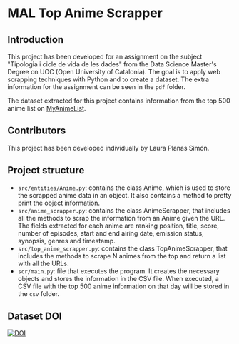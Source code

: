 # MAL Top Anime Scrapper
## Introduction
This project has been developed for an assignment on the subject "Tipologia i cicle de vida de les dades" from the Data Science Master's Degree on UOC (Open University of Catalonia). The goal is to apply web scrapping techniques with Python and to create a dataset. The extra information for the assignment can be seen in the <code>pdf</code> folder. 

The dataset extracted for this project contains information from the top 500 anime list on [MyAnimeList](https://myanimelist.net/). 

## Contributors
This project has been developed individually by Laura Planas Simón.

## Project structure
* <code>src/entities/Anime.py</code>: contains the class Anime, which is used to store the scrapped anime data in an object. It also contains a method to pretty print the object information.
* <code>src/anime_scrapper.py</code>: contains the class AnimeScrapper, that includes all the methods to scrap the information from an Anime given the URL. The fields extracted for each anime are ranking position, title, score, number of episodes, start and end airing date, emission status, synopsis, genres and timestamp. 
* <code>src/top_anime_scrapper.py</code>: contains the class TopAnimeScrapper, that includes the methods to scrape N animes from the top and return a list with all the URLs.
* <code>scr/main.py</code>: file that executes the program. It creates the necessary objects and stores the information in the CSV file. When executed, a CSV file with the top 500 anime information on that day will be stored in the <code>csv</code> folder.

## Dataset DOI
[![DOI](https://zenodo.org/badge/DOI/10.5281/zenodo.4256843.svg)](https://doi.org/10.5281/zenodo.4256843)
